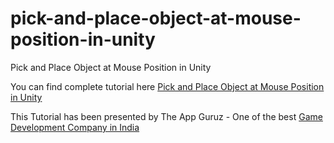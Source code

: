 # pick-and-place-object-at-mouse-position-in-unity
Pick and Place Object at Mouse Position in Unity

You can find complete tutorial here [Pick and Place Object at Mouse Position in Unity](http://www.theappguruz.com/unity/pick-and-place-object-at-mouse-position-in-unity/)

This Tutorial has been presented by The App Guruz - One of the best [Game Development Company in India](http://www.theappguruz.com/game-development/)
